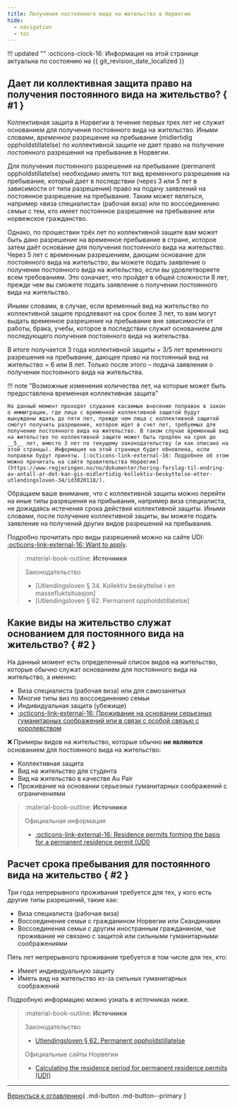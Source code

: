 ```yaml
---
title: Получения постоянного вида на жительство в Норвегии
hide:
  - navigation
  - toc
---
```


!!! updated ""
    :octicons-clock-16: Информация на этой странице актуальна по состоянию на {{ git_revision_date_localized }}

## Дает ли коллективная защита право на получения постоянного вида на жительство? { #1 }

Коллективная защита в Норвегии в течение первых трех лет не служит основанием для получения постоянного вида на жительство. Иными словами, _временное_ разрешение на пребывание (midlertidig oppholdstillatelse) по коллективной защите не дает право на получение _постоянного_ разрешения на пребывание в Норвегии. 

Для получения постоянного разрешения на пребывание (permanent oppholdstillatelse) необходимо иметь тот вид временного разрешения на пребывание, который дает в последствии (через 3 или 5 лет в зависимости от типа разрешения) право на подачу заявлений на постоянное разрешение на пребывание. Таким может являться, например «виза специалиста» (рабочая виза) или по воссоединению семьи с тем, кто имеет постоянное разрешение на пребывание или норвежское гражданство.

Однако, по прошествии трёх лет по коллективной защите вам может быть дано разрешение на временное пребывание в стране, которое затем даёт основание для получения постоянного вида на жительство. Через 5 лет с временным разрешением, дающим основание для постоянного вида на жительство, вы можете подать заявление о получении постоянного вида на жительство, если вы удовлетворяете всем требованиям. Это означает, что пройдет в общей сложности 8 лет, прежде чем вы сможете подать заявление о получении постоянного вида на жительство.

Иными словами, в случае, если временный вид на жительство по коллективной защите продлевают на срок более 3 лет, то вам могут выдать временное разрешение на пребывание вне зависимости от работы, брака, учебы, которое в последствии служит основанием для последующего получения постоянного вида на жительства. 

В итоге получается 3 года коллективной защиты + 3/5 лет временного разрешения на пребывание, дающее право на постоянный вид на жительство = 6 или 8 лет. Только после этого – подача заявления о получении постоянного вида на жительства. 

!!! note "Возможные изменения количества лет, на которые может быть предоставлена временная коллективная защита"
    
    На данный момент проходят слушания касаемые внесение поправок в закон о иммиграции, где лица с временной коллективной защитой будут вынуждены ждать до пяти лет, прежде чем лица с коллективной защитой смогут получить разрешение, которое идет в счет лет, требуемых для получение постоянного вида на жительство. В таком случае временный вид на жительство по коллективной защите может быть продлен на срок до __5__ лет, вместо 3 лет по текущему законодательству (и как описано на этой странцы). Информация на этой странице будет обновлена, если поправки будут приняты. [:octicons-link-external-16: Подробнее об этом можно прочитать на сайте правительства Норвегии](https://www.regjeringen.no/no/dokumenter/horing-forslag-til-endring-av-antall-ar-det-kan-gis-midlertidig-kollektiv-beskyttelse-etter-utlendingsloven-34/id3020118/). 


Обращаем ваше внимание, что с коллективной защиты можно перейти на иные типы разрешения на прибывания, например виза специалиста, не дожидаясь истечения срока действия коллективной защиты. Иными словами, после получение коллективной защиты, вы можете подать заявление на получений других видов разрешений на пребывания.

Подробно прочитать про виды разрешений можно на сайте UDI: [:octicons-link-external-16: Want to apply](https://udi.no/en/want-to-apply/?c=ukr).

> :material-book-outline: __Источники__
>
> Законодательство
> 
> - [Utlendingsloven § 34. Kollektiv beskyttelse i en massefluktsituasjon]
> - [Utlendingsloven § 62. Permanent oppholdstillatelse]

## Какие виды на жительство служат основанием для постоянного вида на жительство? { #2 }

На данный момент есть определенный список видов на жительство, которые обычно служат основанием для постоянного вида на жительство, а именно:

- Виза специалиста (рабочая виза) или для самозанятых
- Многие типы виз по воссоединению семьи
- Индивидуальная защита (убежище)
- [:octicons-link-external-16: Проживание на основании серьезных гуманитарных соображений или в связи с особой связью с королевством](https://udi.no/en/word-definitions/residence-permit-on-humanitarian-grounds/)

❌ Примеры видов на жительство, которые обычно __не являются__ основанием для постоянного вида на жительство:

- Коллективная защита 
- Вид на жительство для студента
- Вид на жительство в качестве Au Pair
- Проживание на основании серьезных гуманитарных соображений с ограничениями

> :material-book-outline: __Источники__
>
> Официальная информация
>  
> - [:octicons-link-external-16: Residence permits forming the basis for a permanent residence permit (UDI)](https://udi.no/en/word-definitions/residence-permits-forming-the-basis-for-a-permanent-residence-permit/)

## Расчет срока пребывания для постоянного вида на жительство { #2 }

Три года непрерывного проживания требуется для тех, у кого есть другие типы разрешений, такие как:

- Виза специалиста (рабочая виза)
- Воссоединение семьи с гражданином Норвегии или Скандинавии
- Воссоединения семьи с другим иностранным гражданином, чье проживание не связано с защитой или сильными гуманитарными соображениями

Пять лет непрерывного проживания требуется в том числе для тех, кто:

- Имеет индивидуальную защиту
- Иметь вид на жительство из-за сильных гуманитарных соображений

Подробную информацию можно узнать в источниках ниже.

> :material-book-outline: __Источники__
> 
> Законодательство 
>
> - [Utlendingsloven § 62. Permanent oppholdstillatelse](https://lovdata.no/lov/2008-05-15-35/§62)
> 
> Официальные сайты Норвегии
> 
> - [Calculating the residence period for permanent residence permits (UDI)](https://udi.no/en/word-definitions/calculating-the-residence-period-for-permanent-residence-permits/)
>

---

[Вернуться к оглавлению](index.md){ .md-button .md-button--primary }